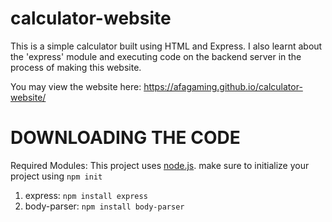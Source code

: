 # calculator-website
This is a simple calculator built using HTML and Express. I also learnt about the 'express' module and executing code on the backend server in the process of making this website.

You may view the website here: https://afagaming.github.io/calculator-website/

# DOWNLOADING THE CODE
Required Modules: This project uses [node.js](https://nodejs.org/en/). make sure to initialize your project using `npm init`
1. express: `npm install express`
2. body-parser: `npm install body-parser`
